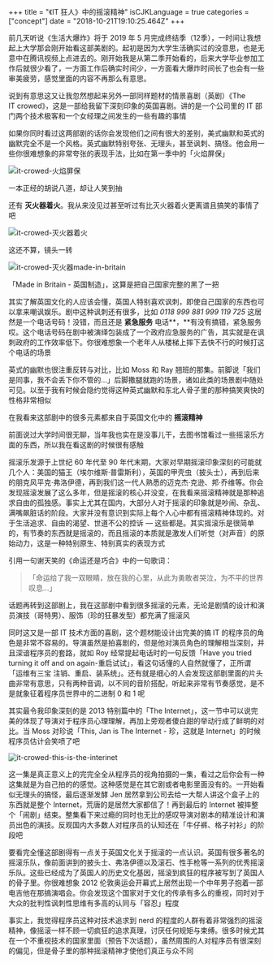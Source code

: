 +++
title = "《IT 狂人》中的摇滚精神"
isCJKLanguage = true
categories = ["concept"]
date = "2018-10-21T19:10:25.464Z"
+++

前几天听说《生活大爆炸》将于 2019 年 5 月完成终结季（12季），一时间让我想起上大学那会刚开始看这部美剧的。起初是因为大学生活确实过的没意思，也是无意中在腾讯视频上点进去的。刚开始我是从第二季开始看的，后来大学毕业参加工作后就很少看了，一方面工作后确实时间少，一方面看大爆炸时间长了也会有一些审美疲劳，感觉里面的内容不再那么有意思。

说到有意思这又让我忽然想起来另外一部同样题材的情景喜剧（英剧）《The IT crowed》，这是一部给我留下深刻印象的英国喜剧。讲的是一个公司里的 IT 部门两个技术极客和一个女经理之间发生的一些有趣的事情

如果你同时看过这两部剧的话你会发现他们之间有很大的差别，美式幽默和英式的幽默完全不是一个风格。英式幽默特别夸张、无理头，甚至讽刺、搞怪。他会用一些你很难想象的非常夸张的表现手法，比如在第一季中的「火焰屏保」

![it-crowed-火焰屏保](https://img10.360buyimg.com/devfe/jfs/t1/3755/16/10751/846454/5bcc3e51E9179c795/3e57d0b0706e52ab.png)

一本正经的胡说八道，却让人笑到抽

还有 **灭火器着火**。我从来没见过甚至听过有比灭火器着火更离谱且搞笑的事情了吧


![it-crowed-灭火器着火](https://img30.360buyimg.com/devfe/jfs/t1/3296/27/10678/875307/5bcc3eafEf75c2af6/a6fa72572495df69.png)

这还不算，镜头一转

![it-crowed-灭火器made-in-britain](https://img13.360buyimg.com/devfe/jfs/t1/9182/24/944/574450/5bcc3f27E12b1667d/fcb6c97d159f403d.png)

「Made in Britain - 英国制造」，这算是把自己国家完整的黑了一把

其实了解英国文化的人应该会懂，英国人特别喜欢讽刺，即使自己国家的东西也可以拿来嘲讽娱乐。剧中这种讽刺还有很多，比如 *0118 999 881 999 119 725* 这居然是一个电话号码！没错，而且还是 **紧急服务** 电话**，**有没有搞错，紧急服务哎。这个电话号码在剧中被演绎包装成了一个政府应急服务的广告，其实就是在讽刺政府的工作效率低下。你很难想象一个老年人从楼梯上摔下去快不行的时候打这个电话的场景

英式的幽默也很注重反转与对比，比如 Moss 和 Ray 翘班的那集。前脚说「我们是同事，我不会丢下你不管的…」后脚撒腿就跑的场景，诸如此类的场景剧中随处可见。以至于我有时候会隐约觉得这种英式幽默和东北人骨子里的那种搞笑爽快的性格非常相似

在我看来这部剧中的很多元素都来自于英国文化中的 **摇滚精神**

前面说过大学时间很无聊，当年我也实在是没事儿干，去图书馆看过一些摇滚乐方面的东西，所以我在看这剧的时候很有感触

摇滚乐发源于上世纪 60 年代至 90 年代末期，大家对早期摇滚印象深刻的可能就几个人：美国的猫王（埃尔维斯·普雷斯利），英国的甲壳虫（披头士），再到后来的朋克风平克·弗洛伊德，再到我们这一代人熟悉的迈克杰·克逊、邦·乔维等。你会发现摇滚发展了这么多年，但是摇滚的核心并没变，在我看来摇滚精神就是那种追求自由的孤独感。事实上尤其在国内，大部分人对于摇滚的印象就是吵闹、杂乱、满嘴飙脏话的阶段。大家并没有意识到实际上每个人心中都有摇滚精神体现的。对于生活追求、自由的渴望、世道不公的控诉 — 这些都是。其实摇滚乐是很简单的，有节奏的东西就是摇滚的，而且摇滚的本质就是激发人们听觉（对声音）的原始动力，这是一种特别原生、特别真实的表现方式

引用一句谢天笑的《命运还是巧合》中的一句歌词：

> 「命运给了我一双眼睛，放在我的心里，从此为勇敢者哭泣，为不平的世界叹息…」

话题再转到这部剧上，我在这部剧中看到很多摇滚的元素，无论是剧情的设计和演员演技（哥特男）、服饰（珍的狂暴发型）都充满了摇滚风

同时这又是一部 IT 技术方面的喜剧，这个题材能设计出完美的搞 IT 的程序员的角色是非常不容易的。导演虽然是拍喜剧的，但是他对演员角色的理解相当深刻，并且深谙程序员的套路，就如 Roy 经常提起电话时的一句反馈「Have you tried turning it off and on again-重启试试」，看这句话懂的人自然就懂了，正所谓「运维有三宝 注销、重启、装系统」。还有就是细心的人会发现这部剧里面的片头曲非常有意思，只有两种音调，以不同的音阶搭配，听起来非常有节奏感觉，是不是就象征着程序员世界中的二进制 0 和 1 呢

其实最令我印象深刻的是 2013 特别篇中的「The Internet」，这一节中可以说完美的体现了导演对于程序员心理理解，再加上旁观者傻白甜的举动行成了鲜明的对比。当 Moss 对珍说「This, Jan is The Internet - 珍，这就是 Internet」的时候程序员估计会笑喷了吧

![it-crowed-this-is-the-interinet](https://img30.360buyimg.com/devfe/jfs/t1/3872/18/10568/253979/5bcc3f95E69534c32/897afbf3f66a4e07.jpg)

这一集是真正意义上的完完全全从程序员的视角拍摄的一集，看过之后你会有一种这集就是为自己拍的的感觉。这种感觉是在其它剧或者电影里面没有的。一开始看似无理头的搞怪，最后逐渐发酵 Jen 居然拿到公司去给一大帮人讲这个盒子上的东西就是整个 Internet，荒唐的是居然大家都信了！再到最后的 Internet 被摔整个「闹剧」结束。整集看下来过瘾的同时也无比的感叹导演对剧本的精准设计和演员出色的演技。反观国内大多数人对程序员的认知还在「牛仔裤、格子衬衫」的阶段吧

要看完全懂这部剧得有一点关于英国文化关于摇滚的一点认识。英国有很多著名的摇滚乐队，像前面讲到的披头士、弗洛伊德以及滚石、性手枪等一系列的优秀摇滚乐队。这些已经成为了英国人的历史文化基因，摇滚到疯狂的程序被写到了英国人的骨子里。你很难想象 2012 伦敦奥运会开幕式上居然出现一个中年男子抱着一部电吉他在那搞演唱会。你会发现这个国家对于文化的传承有多么的重视，同时对于大众的批判性讽刺性思维有多高的认同与「容忍」程度

事实上，我觉得程序员这种对技术追求到 nerd 的程度的人群有着非常强烈的摇滚精神，像摇滚一样不顾一切疯狂的追求真理，讨厌任何规矩与束缚。很多时候尤其在一个不重视技术的国家里面（预告下次话题），虽然周围的人对程序员有很深刻的偏见，但是骨子里的那种摇滚精神才使他们真正与众不同
